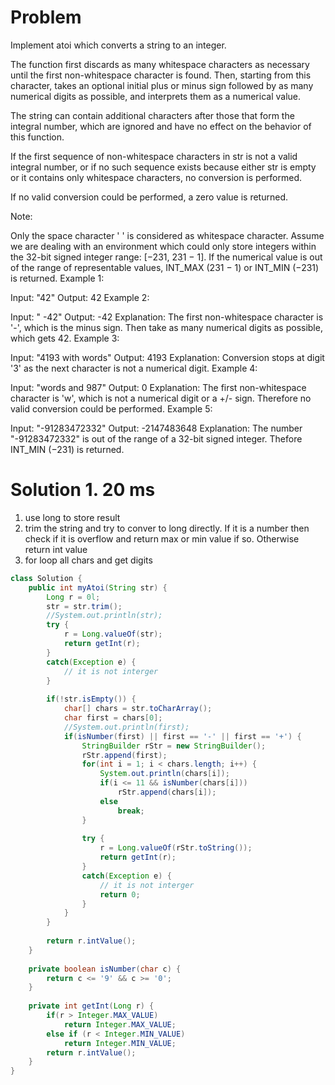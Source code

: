 # Problem

Implement atoi which converts a string to an integer.

The function first discards as many whitespace characters as necessary until the first non-whitespace character is found. Then, starting from this character, takes an optional initial plus or minus sign followed by as many numerical digits as possible, and interprets them as a numerical value.

The string can contain additional characters after those that form the integral number, which are ignored and have no effect on the behavior of this function.

If the first sequence of non-whitespace characters in str is not a valid integral number, or if no such sequence exists because either str is empty or it contains only whitespace characters, no conversion is performed.

If no valid conversion could be performed, a zero value is returned.

Note:

Only the space character ' ' is considered as whitespace character.
Assume we are dealing with an environment which could only store integers within the 32-bit signed integer range: [−231,  231 − 1]. If the numerical value is out of the range of representable values, INT_MAX (231 − 1) or INT_MIN (−231) is returned.
Example 1:

Input: "42"
Output: 42
Example 2:

Input: "   -42"
Output: -42
Explanation: The first non-whitespace character is '-', which is the minus sign.
             Then take as many numerical digits as possible, which gets 42.
Example 3:

Input: "4193 with words"
Output: 4193
Explanation: Conversion stops at digit '3' as the next character is not a numerical digit.
Example 4:

Input: "words and 987"
Output: 0
Explanation: The first non-whitespace character is 'w', which is not a numerical 
             digit or a +/- sign. Therefore no valid conversion could be performed.
Example 5:

Input: "-91283472332"
Output: -2147483648
Explanation: The number "-91283472332" is out of the range of a 32-bit signed integer.
             Thefore INT_MIN (−231) is returned.
             
             
# Solution 1. 20 ms
1. use long to store result 
2. trim the string and try to conver to long directly. If it is a number then check if it is overflow and return max or min value if so. Otherwise return int value
3. for loop all chars and get digits 

```java
class Solution {
    public int myAtoi(String str) {
        Long r = 0l;
        str = str.trim();
        //System.out.println(str);
        try {
            r = Long.valueOf(str);
            return getInt(r);
        }
        catch(Exception e) {
            // it is not interger
        }
        
        if(!str.isEmpty()) {
            char[] chars = str.toCharArray();
            char first = chars[0];
            //System.out.println(first);
            if(isNumber(first) || first == '-' || first == '+') {
                StringBuilder rStr = new StringBuilder();
                rStr.append(first);
                for(int i = 1; i < chars.length; i++) {
                    System.out.println(chars[i]);
                    if(i <= 11 && isNumber(chars[i]))
                        rStr.append(chars[i]);
                    else 
                        break;
                }
                
                try {
                    r = Long.valueOf(rStr.toString());
                    return getInt(r);
                }
                catch(Exception e) {
                    // it is not interger
                    return 0;
                }
            }
        }
       
        return r.intValue();
    }
    
    private boolean isNumber(char c) {
        return c <= '9' && c >= '0';
    }
    
    private int getInt(Long r) {
        if(r > Integer.MAX_VALUE)
            return Integer.MAX_VALUE;
        else if (r < Integer.MIN_VALUE)
            return Integer.MIN_VALUE;
        return r.intValue();
    }
}
```
